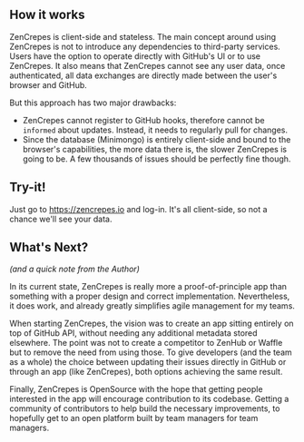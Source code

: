 ## How it works

ZenCrepes is client-side and stateless. The main concept around using ZenCrepes is not to introduce any dependencies to third-party services. Users have the option to operate directly with GitHub's UI or to use ZenCrepes. It also means that ZenCrepes cannot see any user data, once authenticated, all data exchanges are directly made between the user's browser and GitHub.

But this approach has two major drawbacks:

- ZenCrepes cannot register to GitHub hooks, therefore cannot be `informed` about updates. Instead, it needs to regularly pull for changes.
- Since the database (Minimongo) is entirely client-side and bound to the browser's capabilities, the more data there is, the slower ZenCrepes is going to be. A few thousands of issues should be perfectly fine though.

## Try-it!

Just go to https://zencrepes.io and log-in. It's all client-side, so not a chance we'll see your data.

## What's Next?

_(and a quick note from the Author)_

In its current state, ZenCrepes is really more a proof-of-principle app than something with a proper design and correct implementation. Nevertheless, it does work, and already greatly simplifies agile management for my teams.

When starting ZenCrepes, the vision was to create an app sitting entirely on top of GitHub API, without needing any additional metadata stored elsewhere. The point was not to create a competitor to ZenHub or Waffle but to remove the need from using those. To give developers (and the team as a whole) the choice between updating their issues directly in GitHub or through an app (like ZenCrepes), both options achieving the same result.

Finally, ZenCrepes is OpenSource with the hope that getting people interested in the app will encourage contribution to its codebase. Getting a community of contributors to help build the necessary improvements, to hopefully get to an open platform built by team managers for team managers.
